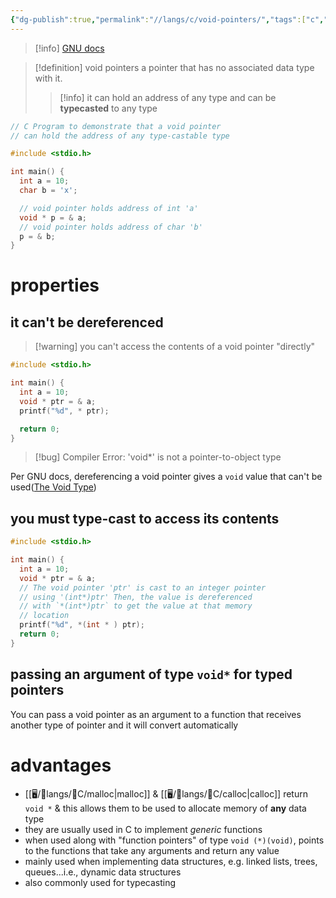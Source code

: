 ```yaml
---
{"dg-publish":true,"permalink":"//langs/c/void-pointers/","tags":["c","cheat","programming"]}
---
```



>[!info] [GNU docs](https://www.gnu.org/software/c-intro-and-ref/manual/html_node/Void-Pointers.html)


>[!definition] void pointers
>a pointer that has no associated data type with it.
>>[!info] it can hold an address of any type and can be **typecasted** to any type

```c
// C Program to demonstrate that a void pointer
// can hold the address of any type-castable type

#include <stdio.h>

int main() {
  int a = 10;
  char b = 'x';

  // void pointer holds address of int 'a'
  void * p = & a;
  // void pointer holds address of char 'b'
  p = & b;
}
```

# properties
## it can't be dereferenced
>[!warning] you can't access the contents of a void pointer "directly"

```c
#include <stdio.h>

int main() {
  int a = 10;
  void * ptr = & a;
  printf("%d", * ptr);

  return 0;
}
```

>[!bug] Compiler Error: 'void*' is not a pointer-to-object type

Per GNU docs, dereferencing a void pointer gives a `void` value that can't be used([The Void Type](https://www.gnu.org/software/c-intro-and-ref/manual/html_node/The-Void-Type.html)) 
## you must type-cast to access its contents
```c
#include <stdio.h>

int main() {
  int a = 10;
  void * ptr = & a;
  // The void pointer 'ptr' is cast to an integer pointer
  // using '(int*)ptr' Then, the value is dereferenced
  // with `*(int*)ptr` to get the value at that memory
  // location
  printf("%d", *(int * ) ptr);
  return 0;
}
```

## passing an argument of type `void*` for typed pointers
You can pass a void pointer as an argument to a function that receives another type of pointer and it will convert automatically
# advantages
- [[🖥/📜langs/🍊C/malloc\|malloc]] & [[🖥/📜langs/🍊C/calloc\|calloc]] return `void *` & this allows them to be used to allocate memory of **any** data type
- they are usually used in C to implement *generic* functions
- when used along with "function pointers" of type `void (*)(void)`, points to the functions that take any arguments and return any value
- mainly used when implementing data structures, e.g. linked lists, trees, queues...i.e., dynamic data structures
- also commonly used for typecasting
